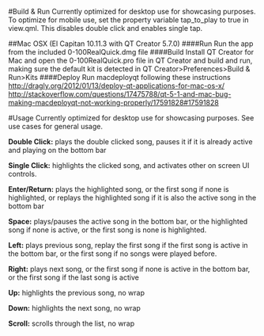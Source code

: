#Build & Run
Currently optimized for desktop use for showcasing purposes. To optimize for mobile use, set the property variable tap_to_play to true in view.qml. This disables double click and enables single tap.

##Mac OSX (El Capitan 10.11.3 with QT Creator 5.7.0)
####Run
Run the app from the included 0-100RealQuick.dmg file
####Build
Install QT Creator for Mac and open the 0-100RealQuick.pro file in QT Creator and build and run, making sure the default kit is detected in QT Creator>Preferences>Build & Run>Kits
####Deploy
Run macdeployqt following these instructions http://dragly.org/2012/01/13/deploy-qt-applications-for-mac-os-x/
http://stackoverflow.com/questions/17475788/qt-5-1-and-mac-bug-making-macdeployqt-not-working-properly/17591828#17591828

#Usage
Currently optimized for desktop use for showcasing purposes. See use cases for general usage.

**Double Click:** plays the double clicked song, pauses it if it is already active and playing on the bottom bar

**Single Click:** highlights the clicked song, and activates other on screen UI controls.

**Enter/Return:** plays the highlighted song, or the first song if none is highlighted, or replays the highlighted song if it is also the active song in the bottom bar

**Space:** plays/pauses the active song in the bottom bar, or the highlighted song if none is active, or the first song is none is highlighted.

**Left:** plays previous song, replay the first song if the first song is active in the bottom bar, or the first song if no songs were played before.

**Right:** plays next song, or the first song if none is active in the bottom bar, or the first song if the last song is active

**Up:** highlights the previous song, no wrap

**Down:** highlights the next song, no wrap

**Scroll:** scrolls through the list, no wrap

